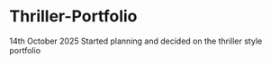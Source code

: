 # Thriller-Portfolio

14th October 2025
Started planning and decided on the thriller style portfolio